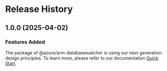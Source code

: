 # Release History
    
## 1.0.0 (2025-04-02)

### Features Added

The package of @azure/arm-databasewatcher is using our next generation design principles. To learn more, please refer to our documentation [Quick Start](https://aka.ms/azsdk/js/mgmt/quickstart).
